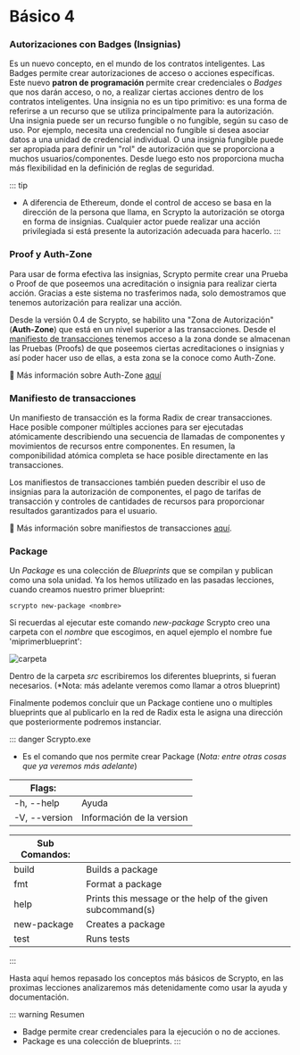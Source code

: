 # Básico 4
### Autorizaciones con Badges (Insignias)

Es un nuevo concepto, en el mundo de los contratos inteligentes. Las Badges permite crear autorizaciones de acceso o acciones específicas. Este nuevo **patron de programación** permite crear credenciales o *Badges* que nos darán acceso, o no, a realizar ciertas acciones dentro de los contratos inteligentes. Una insignia no es un tipo primitivo: es una forma de referirse a un recurso que se utiliza principalmente para la autorización. Una insignia puede ser un recurso fungible o no fungible, según su caso de uso. Por ejemplo, necesita una credencial no fungible si desea asociar datos a una unidad de credencial individual. O una insignia fungible puede ser apropiada para definir un "rol" de autorización que se proporciona a muchos usuarios/componentes. Desde luego esto nos proporciona mucha más flexibilidad en la definición de reglas de seguridad.

::: tip
- A diferencia de Ethereum, donde el control de acceso se basa en la dirección de la persona que llama, en Scrypto la autorización se otorga en forma de insignias. Cualquier actor puede realizar una acción privilegiada si está presente la autorización adecuada para hacerlo.
:::

### Proof y Auth-Zone
Para usar de forma efectiva las insignias, Scrypto permite crear una Prueba o Proof de que poseemos una acreditación o insignia para realizar cierta acción. Gracias a este sistema no trasferimos nada, solo demostramos que tenemos autorización para realizar una acción.

Desde la versión 0.4 de Scrypto, se habilito una "Zona de Autorización" (**Auth-Zone**) que está en un nivel superior a las transacciones. Desde el [manifiesto de transacciones]() tenemos acceso a la zona donde se almacenan las Pruebas (Proofs) de que poseemos ciertas acreditaciones o insignias y así poder hacer uso de ellas, a esta zona se la conoce como Auth-Zone.

📗 Más información sobre Auth-Zone [aquí](https://docs.radixdlt.com/main/scrypto/scrypto-lang/access-control/access-introduction.html)

### Manifiesto de transacciones

Un manifiesto de transacción es la forma Radix de crear transacciones. Hace posible componer múltiples acciones para ser ejecutadas atómicamente describiendo una secuencia de llamadas de componentes y movimientos de recursos entre componentes. En resumen, la componibilidad atómica completa se hace posible directamente en las transacciones.

Los manifiestos de transacciones también pueden describir el uso de insignias para la autorización de componentes, el pago de tarifas de transacción y controles de cantidades de recursos para proporcionar resultados garantizados para el usuario.

📗 Más información sobre manifiestos de transacciones [aquí](https://docs.radixdlt.com/main/scrypto/transaction-manifest/intro.html).

### Package

Un *Package* es una colección de *Blueprints* que se compilan y publican como una sola unidad. Ya los hemos utilizado en las pasadas lecciones, cuando creamos nuestro primer blueprint:
```
scrypto new-package <nombre>
```
Si recuerdas al ejecutar este comando *new-package* Scrypto creo una carpeta con el *nombre* que escogimos, en aquel ejemplo el nombre fue 'miprimerblueprint':

![carpeta](/carpeta_blue.png)

Dentro de la carpeta *src* escribiremos los diferentes blueprints, si fueran necesarios. (*Nota: más adelante veremos como llamar a otros blueprint)   

Finalmente podemos concluir que un Package contiene uno o multiples blueprints que al publicarlo en la red de Radix esta le asigna una dirección que posteriormente podremos instanciar. 

::: danger Scrypto.exe
- Es el comando que nos permite crear Package (*Nota: entre otras cosas que ya veremos más adelante*)  

|Flags:||
|-------------|-----------------|
|-h, --help|Ayuda|
|-V, --version| Información de la version|

|Sub Comandos:||
|-------------|-----------------|
|build|Builds a package|
|fmt|Format a package|
|help|Prints this message or the help of the given subcommand(s)|
|new-package|Creates a package|
|test|Runs tests|
:::

Hasta aquí hemos repasado los conceptos más básicos de Scrypto, en las proximas lecciones analizaremos más detenidamente como usar la ayuda y documentación.

::: warning Resumen
- Badge permite crear credenciales para la ejecución o no de acciones.
- Package es una colección de blueprints.
:::
